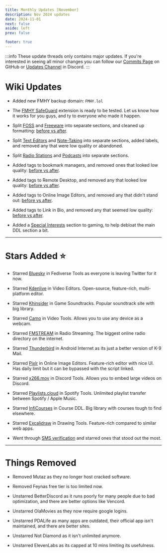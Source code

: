 ```yaml
---
title: Monthly Updates [November]
description: Nov 2024 updates
date: 2024-11-01
next: false
aside: left
prev: false

footer: true
---
```


<Post authors="nbats"/>

:::info
These update threads only contains major updates. If you're interested
in seeing all minor changes you can follow our
[Commits Page](https://github.com/fmhy/FMHYedit/commits/main) on GitHub or
[Updates Channel](https://redd.it/17f8msf) in Discord.
:::

# Wiki Updates

- Added new FMHY backup domain: `FMHY.lol`

- The [FMHY SafeGuard](https://github.com/kenhendricks00/FMHY-SafeGuard) extension is ready to be tested. Let us know how it works for you guys, and ty to everyone who made it happen.

- Split [FOSS](https://fmhy.net/downloadpiracyguide#foss-sites) and [Freeware](https://fmhy.net/downloadpiracyguide#freeware-sites) into separate sections, and cleaned up formatting: [before vs after](https://i.ibb.co/M5F1Dk7/image.png).

- Split [Text Editors](https://fmhy.net/text-tools#text-editors) and [Note-Taking](https://fmhy.net/text-tools#note-taking) into separate sections, added labels, and removed any that were low quality or abandoned.

- Split [Radio Stations](https://fmhy.net/audiopiracyguide#radio-streaming) and [Podcasts](https://fmhy.net/audiopiracyguide#podcast-streaming) into separate sections.

- Added tags to bookmark managers, and removed ones that looked low quality: [before vs after](https://i.ibb.co/nczmmrv/3453453453.jpg).

- Added tags to Remote Desktop, and removed any that looked low quality: [before vs after](https://i.ibb.co/jw87F2W/image.png ).

- Added tags to Online Image Editors, and removed any that didn't stand out: [before vs after](https://i.ibb.co/hFwBD6n/34534534.jpg).

- Added tags to Link in Bio, and removed any that seemed low quality: [before vs after](https://i.ibb.co/BjZ3SpR/image.png).

- Added a [Special Interests](https://fmhy.net/gamingpiracyguide#special-interest) section to gaming, to help debloat the main DDL section a bit.

***

# Stars Added ⭐

- Starred [Bluesky](https://fmhy.net/social-media-tools#fediverse-tools) in Fediverse Tools as everyone is leaving Twitter for it now.

- Starred [Kdenlive](https://fmhy.net/video-tools#video-editors) in Video Editors. Open-source, feature-rich, multi-platform editor.

- Starred [Khinsider](https://fmhy.net/audiopiracyguide#game-soundtracks) in Game Soundtracks. Popular soundtrack site with big library.

- Starred [Camo](https://fmhy.net/video-tools) in Video Tools. Allows you to use any device as a webcam.

- Starred [FMSTREAM](https://fmhy.net/storage#live-radio) in Radio Streaming. The biggest online radio directory on the internet.

- Starred [Thunderbird](https://fmhy.net/android-iosguide#android-internet) in Android Internet as its just a better version of K-9 Mail. 

- Starred [Pixlr](https://fmhy.net/img-tools#online-editors) in Online Image Editors. Feature-rich editor with nice UI. Has daily limit but it can be bypassed with the script linked.

- Starred [x266.mov](https://fmhy.net/social-media-tools#discord-tools) in Discord Tools. Allows you to embed large videos on Discord.

- Starred [Playlists.cloud](https://fmhy.net/audiopiracyguide#spotify-tools) in Spotify Tools. Unlimited playlist transfer between Spotify / Apple Music.

- Starred [InfiCourses](https://fmhy.net/edupiracyguide#downloading) in Course DDL. Big library with courses tough to find elsewhere.

- Starred [Excalidraw](https://fmhy.net/img-tools#drawing) in Drawing Tools. Feature-rich compared to similar web apps.

- Went through [SMS verification](https://fmhy.net/storage#sms-verification-sites) and starred ones that stood out the most.

***
 
# Things Removed

- Removed Mutaz as they no longer host cracked software.

- Removed Feynas free tier is too limited now.

- Unstarred BetterDiscord as it runs poorly for many people due to bad optimization, and there are better options like Vencord.

- Unstarred OlaMovies as they now require google logins.

- Unstarred PDALife as many apps are outdated, their official app isn't maintained, and there are better sites.

- Unstarred Not Diamond as it isn't unlimited anymore.

- Unstarred ElevenLabs as its capped at 10 mins ⁠limiting its usefulness.
